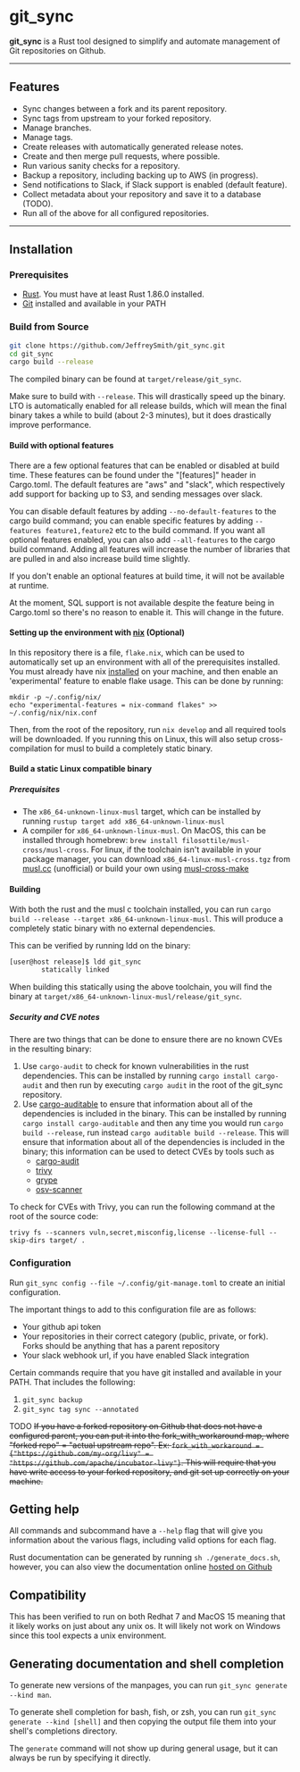 # git_sync

**git_sync** is a Rust tool designed to simplify and automate management of Git repositories on Github. 

---

## Features

- Sync changes between a fork and its parent repository.
- Sync tags from upstream to your forked repository.
- Manage branches.
- Manage tags.
- Create releases with automatically generated release notes.
- Create and then merge pull requests, where possible.
- Run various sanity checks for a repository.
- Backup a repository, including backing up to AWS (in progress).
- Send notifications to Slack, if Slack support is enabled (default feature).
- Collect metadata about your repository and save it to a database (TODO).
- Run all of the above for all configured repositories.

---

## Installation

### Prerequisites

- [Rust](https://www.rust-lang.org/tools/install). You must have at least Rust 1.86.0 installed.
- [Git](https://git-scm.com/) installed and available in your PATH

### Build from Source

```bash
git clone https://github.com/JeffreySmith/git_sync.git
cd git_sync
cargo build --release
```
The compiled binary can be found at `target/release/git_sync`.

Make sure to build with `--release`. This will drastically speed up the binary. LTO is automatically enabled for all release builds, which will mean the final binary takes a while to build (about 2-3 minutes), but it does drastically improve performance.

#### Build with optional features
There are a few optional features that can be enabled or disabled at build time. These features can be found under the "[features]" header in Cargo.toml. The default features are "aws" and "slack", which respectively add support for backing up to S3, and sending messages over slack.

You can disable default features by adding `--no-default-features` to the cargo build command; you can enable specific features by adding `--features feature1,feature2` etc to the build command. If you want all optional features enabled, you can also add `--all-features` to the cargo build command. Adding all features will increase the number of libraries that are pulled in and also increase build time slightly.

If you don't enable an optional features at build time, it will not be available at runtime.

At the moment, SQL support is not available despite the feature being in Cargo.toml so there's no reason to enable it. This will change in the future.

#### Setting up the environment with [nix](https://github.com/NixOS/nix) (Optional)
In this repository there is a file, `flake.nix`, which can be used to automatically set up an environment with all of the prerequisites installed. You must already have nix [installed](https://nix.dev/install-nix) on your machine, and then enable an 'experimental' feature to enable flake usage. This can be done by running:
```shell
mkdir -p ~/.config/nix/
echo "experimental-features = nix-command flakes" >> ~/.config/nix/nix.conf

```

Then, from the root of the repository, run `nix develop` and all required tools will be downloaded. If you running this on Linux, this will also setup cross-compilation for musl to build a completely static binary.
#### Build a static Linux compatible binary

##### Prerequisites
- The `x86_64-unknown-linux-musl` target, which can be installed by running `rustup target add x86_64-unknown-linux-musl`
- A compiler for `x86_64-unknown-linux-musl`. On MacOS, this can be installed through homebrew: `brew install filosottile/musl-cross/musl-cross`. For linux, if the toolchain isn't available in your package manager, you can download `x86_64-linux-musl-cross.tgz` from [musl.cc](https://musl.cc/) (unofficial) or build your own using [musl-cross-make](https://github.com/richfelker/musl-cross-make/)

#### Building
With both the rust and the musl c toolchain installed, you can run `cargo build --release --target x86_64-unknown-linux-musl`. This will produce a completely static binary with no external dependencies. 

This can be verified by running ldd on the binary:
```bash
[user@host release]$ ldd git_sync
        statically linked
```
When building this statically using the above toolchain, you will find the binary at `target/x86_64-unknown-linux-musl/release/git_sync`.

##### Security and CVE notes
There are two things that can be done to ensure there are no known CVEs in the resulting binary:

1. Use `cargo-audit` to check for known vulnerabilities in the rust dependencies. This can be installed by running `cargo install cargo-audit` and then run by executing `cargo audit` in the root of the git_sync repository.
2. Use [cargo-auditable](https://github.com/rust-secure-code/cargo-auditable) to ensure that information about all of the dependencies is included in the binary. This can be installed by running `cargo install cargo-auditable` and then any time you would run `cargo build --release`, run instead `cargo auditable build --release`. This will ensure that information about all of the dependencies is included in the binary; this information can be used to detect CVEs by tools such as
    - [cargo-audit](https://crates.io/crates/cargo-audit)
    - [trivy](https://github.com/aquasecurity/trivy)
    - [grype](https://github.com/anchore/grype)
    - [osv-scanner](https://github.com/google/osv-scanner/)

To check for CVEs with Trivy, you can run the following command at the root of the source code:
```shell
trivy fs --scanners vuln,secret,misconfig,license --license-full --skip-dirs target/ .
```



### Configuration
Run `git_sync config --file ~/.config/git-manage.toml` to create an initial configuration. 

The important things to add to this configuration file are as follows:

- Your github api token
- Your repositories in their correct category (public, private, or fork). Forks should be anything that has a parent repository
- Your slack webhook url, if you have enabled Slack integration

Certain commands require that you have git installed and available in your PATH.
That includes the following:
1. `git_sync backup`
2. `git_sync tag sync --annotated `

TODO
~~If you have a forked repository on Github that does not have a configured parent, you can put it into the fork_with_workaround map, where "forked repo" = "actual upstream repo". Ex: `fork_with_workaround = {"https://github.com/my-org/livy" = "https://github.com/apache/incubator-livy"}`. This will require that you have write access to your forked repository, and git set up correctly on your machine.~~

## Getting help
All commands and subcommand have a `--help` flag that will give you information about the various flags, including valid options for each flag.

Rust documentation can be generated by running `sh ./generate_docs.sh`, however, you can also view the documentation online [hosted on Github](https://jeffreysmith.github.io/git_sync/git_sync/)

## Compatibility
This has been verified to run on both Redhat 7 and MacOS 15 meaning that it likely works on just about any unix os. It will likely not work on Windows since this tool expects a unix environment.

## Generating documentation and shell completion
To generate new versions of the manpages, you can run `git_sync generate --kind man`. 

To generate shell completion for bash, fish, or zsh, you can run `git_sync generate --kind [shell]` and then copying the output file them into your shell's completions directory.

The `generate` command will not show up during general usage, but it can always be run by specifying it directly.
